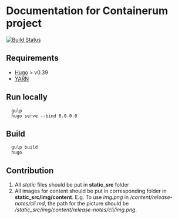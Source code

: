 # Documentation for Containerum project

[![Build Status](https://travis-ci.org/containerum/containerum-docs.svg?branch=master)](https://travis-ci.org/containerum/containerum-docs)


## Requirements
* [Hugo](https://github.com/gohugoio/hugo) > v0.39
* [YARN](https://yarnpkg.com)


## Run locally
```
  gulp
  hugo serve --bind 0.0.0.0
```


## Build
```
  gulp build
  hugo
```

## Contribution

1. All *static* files should be put in **static_src** folder
2. All images for content should be put in corresponding folder in **static_src/img/content**.
E.g. To use *img.png* in */content/release-notes/cli.md*, the path for the picture should be */static_src/img/content/release-notes/cli/img.png*.
